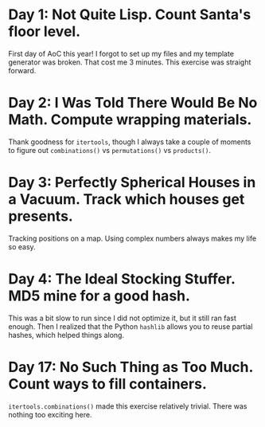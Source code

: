 # Day 1: Not Quite Lisp. Count Santa's floor level.

First day of AoC this year!
I forgot to set up my files and my template generator was broken.
That cost me 3 minutes.
This exercise was straight forward.

# Day 2: I Was Told There Would Be No Math. Compute wrapping materials.

Thank goodness for `itertools`, though I always take a couple of moments to figure out `combinations()` vs `permutations()` vs `products()`.

# Day 3: Perfectly Spherical Houses in a Vacuum. Track which houses get presents.

Tracking positions on a map.
Using complex numbers always makes my life so easy.

# Day 4: The Ideal Stocking Stuffer. MD5 mine for a good hash.

This was a bit slow to run since I did not optimize it, but it still ran fast enough.
Then I realized that the Python `hashlib` allows you to reuse partial hashes, which helped things along.

# Day 17: No Such Thing as Too Much. Count ways to fill containers.

`itertools.combinations()` made this exercise relatively trivial.
There was nothing too exciting here.
